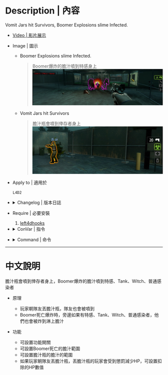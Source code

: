 # Description | 內容
Vomit Jars hit Survivors, Boomer Explosions slime Infected.

* [Video | 影片展示](https://youtu.be/jdkrz0vJoXo)

* Image | 圖示
	* Boomer Explosions slime Infected.
        > Boomer爆炸的膽汁噴到特感身上
        <br/>![l4d2_biletheworld_1](image/l4d2_biletheworld_1.jpg)
	* Vomit Jars hit Survivors
        > 膽汁瓶會噴到倖存者身上
        <br/>![l4d2_biletheworld_2](image/l4d2_biletheworld_2.jpg)

* Apply to | 適用於
    ```
    L4D2
    ```

* <details><summary>Changelog | 版本日誌</summary>

	```php
	//AtomicStryker @ 2010-2017
	//HarryPotter @ 2022
	```
	* v1.3.1 (2022-12-27)
        * [AlliedModder Post](https://forums.alliedmods.net/showpost.php?p=2771151&postcount=124)
	    * Remake code
	    * Remove gamedata
	    * If player throws Vomit Jar to teammate, reduce his hp :D

	* v1.0.7
	    * [Original Request by AtomicStryker](https://forums.alliedmods.net/showthread.php?t=132264)
</details>

* Require | 必要安裝
	1. [left4dhooks](https://forums.alliedmods.net/showthread.php?t=321696)

* <details><summary>ConVar | 指令</summary>

	* cfg/sourcemod/l4d2_biletheworld.cfg
		```php
        // If 1, Turn on Bile the World on Boomer Death to common infected, S.I., witch and tank.
        l4d2_bile_the_world_boomer_death "1"

        // Bile Range on Boomer Death.
        l4d2_bile_the_world_boomer_death_radius "250"

        // If 1, Turn on Bile the World on Vomit Jar to survivors themself.
        l4d2_bile_the_world_vomit_jar "1"

        // Bile Range on Vomit Jar.
        l4d2_bile_the_world_vomit_jar_radius "150"

        // How much hp reduce, if player throws Vomit Jar to survivors. (0=off)
        l4d2_bile_the_world_vomit_teammate_hp "30"
		```
</details>

* <details><summary>Command | 命令</summary>

	None
</details>

- - - -
# 中文說明
膽汁瓶會噴到倖存者身上，Boomer爆炸的膽汁噴到特感、Tank、Witch、普通感染者

* 原理
	* 玩家朝隊友丟膽汁瓶，隊友也會被噴到
    * Boomer死亡爆炸時，旁邊如果有特感、Tank、Witch、普通感染者，他們也會被炸到淋上膽汁

* 功能
    * 可設置功能開關
    * 可設置Boomer死亡的膽汁範圍
    * 可設置膽汁瓶的膽汁的範圍
    * 如果玩家朝隊友丟膽汁瓶，丟膽汁瓶的玩家會受到懲罰減少HP，可設置扣除的HP數值

